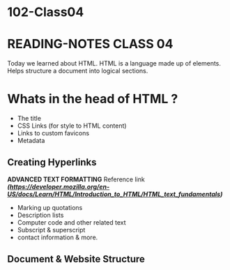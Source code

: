 # 102-Class04

# READING-NOTES CLASS 04 

Today we learned about HTML. HTML is a language made up of elements. Helps structure a document into logical sections.

#  Whats in the head of HTML ?

- The title
- CSS Links (for style to HTML content)
- Links to custom favicons
- Metadata

## Creating Hyperlinks

**ADVANCED TEXT FORMATTING** Reference link ***(https://developer.mozilla.org/en-US/docs/Learn/HTML/Introduction_to_HTML/HTML_text_fundamentals)***
- Marking up quotations
- Description lists
- Computer code and other related text
- Subscript & superscript
- contact information & more.

## Document & Website Structure

